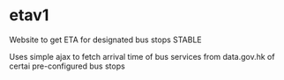 # etav1
Website to get ETA for designated bus stops
STABLE

Uses simple ajax to fetch arrival time of bus services from data.gov.hk
of certai pre-configured bus stops
